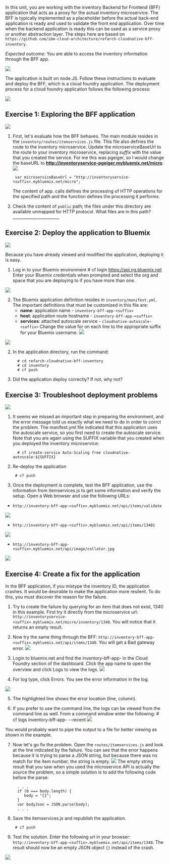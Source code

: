 In this unit, you are working with the inventory Backend for Frontend (BFF) application that acts as a proxy for the actual inventory microservice.
The BFF is typically implemented as a placeholder before the actual back-end application is ready and used to validate the front end application.
Over time when the backend application is ready this can be used as a service proxy or another abstraction layer.
The steps here are based on `https://github.com/ibm-cloud-architecture/refarch-cloudnative-bff-inventory`.

*Expected outcome:* You are able to access the inventory information through the BFF app.

![](images/invbffarchitecture.png)

The application is built on node.JS. Follow these instructions to evaluate and deploy the BFF, which is a cloud foundry application. The deployment process for a cloud foundry application follows the following process:

![](images/deploymentprocess.png)

## Exercise 1: Exploring the BFF application

 ![](images/step1.png)

1. First, let's evaluate how the BFF behaves. The main module resides in the `inventory/routes/itemservices.js` file. This file also defines the route to the inventory microservice. Update the microserviceBaseUrl to the route to your inventory microservice, replacing <i>suffix</i> with the value that you created the service. For me this was pgeiger, so I would change the baseURL to **http://inventoryservice-pgeiger.mybluemix.net/micro**.
![](images/itemservicesfile.png)

        var microserviceBaseUrl = "http://inventoryservice-<suffix>.mybluemix.net/micro";

    The content of app.<METHOD> calls defines the processing of HTTP operations for the specified path and the function defines the processing it performs.

2. Check the content of `public` path; the files under this directory are available unmapped for HTTP protocol. What files are in this path? _______________________


## Exercise 2: Deploy the application to Bluemix
 ![](images/step2.png)

 Because you have already viewed and modified the application, deploying it is easy.

1. Log in to your Bluemix environment
		  # cf login https://api.ng.bluemix.net
 Enter your Bluemix credentials when prompted and select the org and space that you are deploying to if you have more than one.

 ![](images/step3.png)

2. The Bluemix application definition resides in `inventory/manifest.yml`. The important definitions that must be customized in this file are:
   - **name**: application name - `inventory-bff-app-<suffix>`
   - **host**: application route hostname - `inventory-bff-app-<suffix>`
   - **services**: attached autoscale service - `cloudnative-autoscale-<suffix>`
   Change the value for <suffix> on each line to the appropriate suffix for your Bluemix username. 
 ![](images/inventorymanifest.png)

 ![](images/step4.png)

2. In the application directory, run the command:

         # cd refarch-cloudnative-bff-inventory
         # cd inventory
         # cf push
3. Did the application deploy correctly? If not, why not?

## Exercise 3: Troubleshoot deployment problems

![](images/step5.png)

1. It seems we missed an important step in preparing the environment, and the error message told us exactly what we need to do in order to corrct the problem.  The manifest.yml file indicated that this application uses the autoscale service, so you first need to create the autoscale service. Note that you are again using the SUFFIX variable that you created when you deployed the inventory microservice:

         # cf create-service Auto-Scaling free cloudnative-autoscale-${SUFFIX}
2. Re-deploy the application

		# cf push

2. Once the deployment is complete, test the BFF application, use the information from itemservices.js to get some information and verify the setup. Open a Web browser and use the following URLs:
 - `http://inventory-bff-app-<suffix>.mybluemix.net/api/items/validate`

 ![](images/validation.png)

   - `http://inventory-bff-app-<suffix>.mybluemix.net/api/items/13401`

 ![](images/item13401.png)

 - `http://inventory-bff-app-<suffix>.mybluemix.net/api/image/collator.jpg`

 ![](images/collator.png)

## Exercise 4: Create a fix for the application

In the BFF application, if you mistype the inventory ID, the application crashes.
It would be desirable to make the application more resilent. To do this, you must discover the reason for the failure.

1. Try to create the failure by querying for an item that does not exist, 1340 in this example. First try it directly from the microservice url: `http://inventoryservice-<suffix>.mybluemix.net/micro/inventory/1340`.
You will notice that it returns an empty result.

2. Now try the same thing through the BFF: `http://inventory-bff-app-<suffix>.mybluemix.net/api/items/1340`. You will get a Bad     gateway error.
 ![](images/badgateway.png)

3. Login to bluemix.net and find the inventory-bff-app-<suffix/> in the Cloud Foundry section of the dashboard.  Click the app name to open the overview and click Logs to view the logs.
![](images/logs.png)

4. For log type, click Errors. You see the error information in the log.

  ![](images/crash.png)

5. The highlighted line shows the error location (line, column).

6. If you prefer to use the command line, the logs can be viewed from the command line as well. From a command window enter the following:
                # cf logs inventory-bff-app-<suffix> --recent
 ![](images/cflogs.png)

 You would probably want to pipe the output to a file for better viewing as shown in the example.

7. Now let's go fix the problem. Open the `routes/itemservices.js` and look at the line indicated by the failure.
You can see that the error happens because it is trying to parse a JSON string, but because there was no match for the item number, the string is empty.
![](images/itemservices.png)
The empty string result that you saw when you used the microservice API is actually the source the problem, so a simple solution is to add the following code before the parse:

         . . .
         if (0 === body.length) {
            body = "{}";
         }
         var bodyJson = JSON.parse(body);
         . . .

5. Save the itemservices.js and republish the application.

        # cf push

2.  Test the solution. Enter the following url in your browser: `http://inventory-bff-app-<suffix>.mybluemix.net/api/items/1340`. The result should now be an empty JSON object `{}` instead of the crash.

  ![](images/fix.png)

